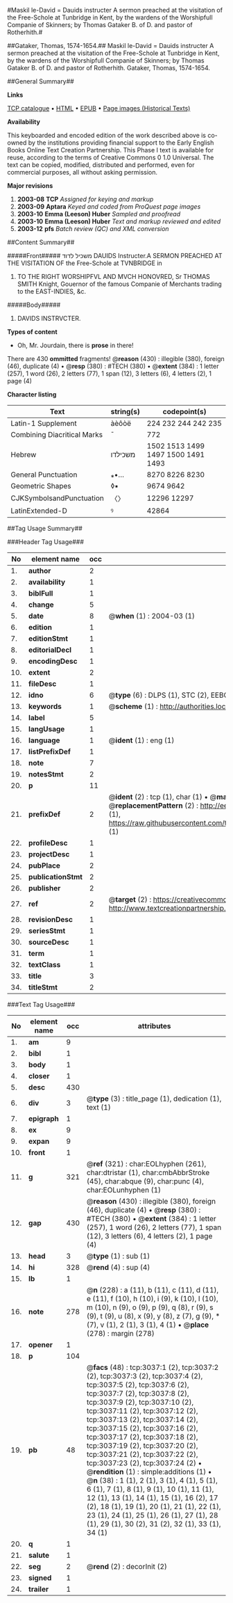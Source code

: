 #Maskil le-David = Dauids instructer A sermon preached at the visitation of the Free-Schole at Tunbridge in Kent, by the wardens of the Worshipfull Companie of Skinners; by Thomas Gataker B. of D. and pastor of Rotherhith.#

##Gataker, Thomas, 1574-1654.##
Maskil le-David = Dauids instructer A sermon preached at the visitation of the Free-Schole at Tunbridge in Kent, by the wardens of the Worshipfull Companie of Skinners; by Thomas Gataker B. of D. and pastor of Rotherhith.
Gataker, Thomas, 1574-1654.

##General Summary##

**Links**

[TCP catalogue](http://www.ota.ox.ac.uk/tcp/)  • 
[HTML](http://tei.it.ox.ac.uk/tcp/Texts-HTML/free/A01/A01530.html)  • 
[EPUB](http://tei.it.ox.ac.uk/tcp/Texts-EPUB/free/A01/A01530.epub) • 
[Page images (Historical Texts)](https://data.historicaltexts.jisc.ac.uk/view?pubId=eebo-99838651e&pageId=eebo-99838651e-3037-1)

**Availability**

This keyboarded and encoded edition of the
	       work described above is co-owned by the institutions
	       providing financial support to the Early English Books
	       Online Text Creation Partnership. This Phase I text is
	       available for reuse, according to the terms of Creative
	       Commons 0 1.0 Universal. The text can be copied,
	       modified, distributed and performed, even for
	       commercial purposes, all without asking permission.

**Major revisions**

1. __2003-08__ __TCP__ *Assigned for keying and markup*
1. __2003-09__ __Aptara__ *Keyed and coded from ProQuest page images*
1. __2003-10__ __Emma (Leeson) Huber__ *Sampled and proofread*
1. __2003-10__ __Emma (Leeson) Huber__ *Text and markup reviewed and edited*
1. __2003-12__ __pfs__ *Batch review (QC) and XML conversion*

##Content Summary##

#####Front#####
משכיל לדוד
DAUIDS Instructer.A
SERMON
PREACHED AT
THE VISITATION OF
the Free-Schole at TVNBRIDGE
in 
1. TO THE RIGHT
WORSHIPFVL AND
MVCH HONOVRED,
Sr THOMAS SMITH Knight, Gouernor
of the famous Companie of Merchants
trading to the EAST-INDIES,
&c.

#####Body#####

1. DAVIDS
INSTRVCTER.

**Types of content**

  * Oh, Mr. Jourdain, there is **prose** in there!

There are 430 **ommitted** fragments! 
 @__reason__ (430) : illegible (380), foreign (46), duplicate (4)  •  @__resp__ (380) : #TECH (380)  •  @__extent__ (384) : 1 letter (257), 1 word (26), 2 letters (77), 1 span (12), 3 letters (6), 4 letters (2), 1 page (4)

**Character listing**


|Text|string(s)|codepoint(s)|
|---|---|---|
|Latin-1 Supplement|àèôòë|224 232 244 242 235|
|Combining             Diacritical Marks|̄|772|
|Hebrew|משכילדו|1502 1513 1499 1497 1500 1491 1493|
|General Punctuation|⁎•…|8270 8226 8230|
|Geometric Shapes|◊▪|9674 9642|
|CJKSymbolsandPunctuation|〈〉|12296 12297|
|LatinExtended-D|ꝰ|42864|

##Tag Usage Summary##

###Header Tag Usage###

|No|element name|occ|attributes|
|---|---|---|---|
|1.|__author__|2||
|2.|__availability__|1||
|3.|__biblFull__|1||
|4.|__change__|5||
|5.|__date__|8| @__when__ (1) : 2004-03 (1)|
|6.|__edition__|1||
|7.|__editionStmt__|1||
|8.|__editorialDecl__|1||
|9.|__encodingDesc__|1||
|10.|__extent__|2||
|11.|__fileDesc__|1||
|12.|__idno__|6| @__type__ (6) : DLPS (1), STC (2), EEBO-CITATION (1), PROQUEST (1), VID (1)|
|13.|__keywords__|1| @__scheme__ (1) : http://authorities.loc.gov/ (1)|
|14.|__label__|5||
|15.|__langUsage__|1||
|16.|__language__|1| @__ident__ (1) : eng (1)|
|17.|__listPrefixDef__|1||
|18.|__note__|7||
|19.|__notesStmt__|2||
|20.|__p__|11||
|21.|__prefixDef__|2| @__ident__ (2) : tcp (1), char (1)  •  @__matchPattern__ (2) : ([0-9\-]+):([0-9IVX]+) (1), (.+) (1)  •  @__replacementPattern__ (2) : http://eebo.chadwyck.com/downloadtiff?vid=$1&page=$2 (1), https://raw.githubusercontent.com/textcreationpartnership/Texts/master/tcpchars.xml#$1 (1)|
|22.|__profileDesc__|1||
|23.|__projectDesc__|1||
|24.|__pubPlace__|2||
|25.|__publicationStmt__|2||
|26.|__publisher__|2||
|27.|__ref__|2| @__target__ (2) : https://creativecommons.org/publicdomain/zero/1.0/ (1), http://www.textcreationpartnership.org/docs/. (1)|
|28.|__revisionDesc__|1||
|29.|__seriesStmt__|1||
|30.|__sourceDesc__|1||
|31.|__term__|1||
|32.|__textClass__|1||
|33.|__title__|3||
|34.|__titleStmt__|2||


###Text Tag Usage###

|No|element name|occ|attributes|
|---|---|---|---|
|1.|__am__|9||
|2.|__bibl__|1||
|3.|__body__|1||
|4.|__closer__|1||
|5.|__desc__|430||
|6.|__div__|3| @__type__ (3) : title_page (1), dedication (1), text (1)|
|7.|__epigraph__|1||
|8.|__ex__|9||
|9.|__expan__|9||
|10.|__front__|1||
|11.|__g__|321| @__ref__ (321) : char:EOLhyphen (261), char:dtristar (1), char:cmbAbbrStroke (45), char:abque (9), char:punc (4), char:EOLunhyphen (1)|
|12.|__gap__|430| @__reason__ (430) : illegible (380), foreign (46), duplicate (4)  •  @__resp__ (380) : #TECH (380)  •  @__extent__ (384) : 1 letter (257), 1 word (26), 2 letters (77), 1 span (12), 3 letters (6), 4 letters (2), 1 page (4)|
|13.|__head__|3| @__type__ (1) : sub (1)|
|14.|__hi__|328| @__rend__ (4) : sup (4)|
|15.|__lb__|1||
|16.|__note__|278| @__n__ (228) : a (11), b (11), c (11), d (11), e (11), f (10), h (10), i (9), k (10), l (10), m (10), n (9), o (9), p (9), q (8), r (9), s (9), t (9), u (8), x (9), y (8), z (7), g (9), * (7), v (1), 2 (1), 3 (1), 4 (1)  •  @__place__ (278) : margin (278)|
|17.|__opener__|1||
|18.|__p__|104||
|19.|__pb__|48| @__facs__ (48) : tcp:3037:1 (2), tcp:3037:2 (2), tcp:3037:3 (2), tcp:3037:4 (2), tcp:3037:5 (2), tcp:3037:6 (2), tcp:3037:7 (2), tcp:3037:8 (2), tcp:3037:9 (2), tcp:3037:10 (2), tcp:3037:11 (2), tcp:3037:12 (2), tcp:3037:13 (2), tcp:3037:14 (2), tcp:3037:15 (2), tcp:3037:16 (2), tcp:3037:17 (2), tcp:3037:18 (2), tcp:3037:19 (2), tcp:3037:20 (2), tcp:3037:21 (2), tcp:3037:22 (2), tcp:3037:23 (2), tcp:3037:24 (2)  •  @__rendition__ (1) : simple:additions (1)  •  @__n__ (38) : 1 (1), 2 (1), 3 (1), 4 (1), 5 (1), 6 (1), 7 (1), 8 (1), 9 (1), 10 (1), 11 (1), 12 (1), 13 (1), 14 (1), 15 (1), 16 (2), 17 (2), 18 (1), 19 (1), 20 (1), 21 (1), 22 (1), 23 (1), 24 (1), 25 (1), 26 (1), 27 (1), 28 (1), 29 (1), 30 (2), 31 (2), 32 (1), 33 (1), 34 (1)|
|20.|__q__|1||
|21.|__salute__|1||
|22.|__seg__|2| @__rend__ (2) : decorInit (2)|
|23.|__signed__|1||
|24.|__trailer__|1||
